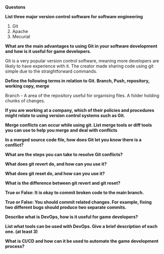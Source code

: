**Questons**

**List three major version control software for software engineering**

1. Git
2. Apache
3. Mecurial

**What are the main advantages to using Git in your software development and how is it useful for game developers.**

Git is a very popular version control software, meaning more developers are likely to have experience with it. The creator made sharing code using git simple due to the straightforward commands.

**Define the following terms in relation to Git. Branch, Push, repository, working copy, merge**

Branch - A area of the repository useful for organising files. A folder holding chunks of changes.

**If you are working at a company, which of their policies and procedures might relate to using version control systems such as Git.**

**Merge conflicts can occur while using git. List merge tools or diff tools you can use to help you merge and deal with conflicts**

**In a merged source code file, how does Git let you know there is a conflict?**

**What are the steps you can take to resolve Git conflicts?**

**What does git revert do, and how can you use it?**

**What does git reset do, and how can you use it?**

**What is the difference between git revert and git reset?**

**True or False: It is okay to commit broken code to the main branch.**

**True or False: You should commit related changes. For example, fixing two different bugs should produce two separate commits.**

**Describe what is DevOps, how is it useful for game developers?**

**List what tools can be used with DevOps. Give a brief description of each one. (at least 3)**

**What is CI/CD and how can it be used to automate the game development process?**
